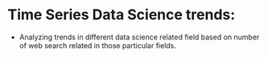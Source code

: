 # Time Series Data Science trends:
- Analyzing trends in different data science related field based on number of web search related in those particular fields.